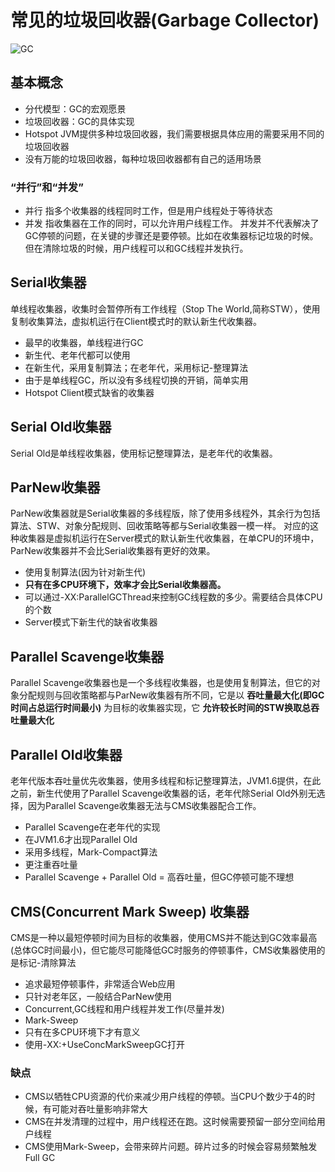 # 常见的垃圾回收器(Garbage Collector)
![GC](/assets/GC算法_em25wp16s.png)

## 基本概念
* 分代模型：GC的宏观愿景
* 垃圾回收器：GC的具体实现
* Hotspot JVM提供多种垃圾回收器，我们需要根据具体应用的需要采用不同的垃圾回收器
* 没有万能的垃圾回收器，每种垃圾回收器都有自己的适用场景

### “并行”和“并发”
* 并行
指多个收集器的线程同时工作，但是用户线程处于等待状态
* 并发
指收集器在工作的同时，可以允许用户线程工作。
并发并不代表解决了GC停顿的问题，在关键的步骤还是要停顿。比如在收集器标记垃圾的时候。但在清除垃圾的时候，用户线程可以和GC线程并发执行。

## Serial收集器
单线程收集器，收集时会暂停所有工作线程（Stop The World,简称STW），使用复制收集算法，虚拟机运行在Client模式时的默认新生代收集器。
* 最早的收集器，单线程进行GC
* 新生代、老年代都可以使用
* 在新生代，采用复制算法；在老年代，采用标记-整理算法
* 由于是单线程GC，所以没有多线程切换的开销，简单实用
* Hotspot Client模式缺省的收集器

## Serial Old收集器
Serial Old是单线程收集器，使用标记整理算法，是老年代的收集器。

## ParNew收集器
ParNew收集器就是Serial收集器的多线程版，除了使用多线程外，其余行为包括算法、STW、对象分配规则、回收策略等都与Serial收集器一模一样。
对应的这种收集器是虚拟机运行在Server模式的默认新生代收集器，在单CPU的环境中，ParNew收集器并不会比Serial收集器有更好的效果。
* 使用复制算法(因为针对新生代)
* **只有在多CPU环境下，效率才会比Serial收集器高。**
* 可以通过-XX:ParallelGCThread来控制GC线程数的多少。需要结合具体CPU的个数
* Server模式下新生代的缺省收集器

## Parallel Scavenge收集器
Parallel Scavenge收集器也是一个多线程收集器，也是使用复制算法，但它的对象分配规则与回收策略都与ParNew收集器有所不同，它是以 **吞吐量最大化(即GC时间占总运行时间最小)** 为目标的收集器实现，它 **允许较长时间的STW换取总吞吐量最大化**

## Parallel Old收集器
老年代版本吞吐量优先收集器，使用多线程和标记整理算法，JVM1.6提供，在此之前，新生代使用了Parallel Scavenge收集器的话，老年代除Serial Old外别无选择，因为Parallel Scavenge收集器无法与CMS收集器配合工作。
* Parallel Scavenge在老年代的实现
* 在JVM1.6才出现Parallel Old
* 采用多线程，Mark-Compact算法
* 更注重吞吐量
* Parallel Scavenge + Parallel Old = 高吞吐量，但GC停顿可能不理想

## CMS(Concurrent Mark Sweep) 收集器
CMS是一种以最短停顿时间为目标的收集器，使用CMS并不能达到GC效率最高(总体GC时间最小)，但它能尽可能降低GC时服务的停顿事件，CMS收集器使用的是标记-清除算法
* 追求最短停顿事件，非常适合Web应用
* 只针对老年区，一般结合ParNew使用
* Concurrent,GC线程和用户线程并发工作(尽量并发)
* Mark-Sweep
* 只有在多CPU环境下才有意义
* 使用-XX:+UseConcMarkSweepGC打开

### 缺点
* CMS以牺牲CPU资源的代价来减少用户线程的停顿。当CPU个数少于4的时候，有可能对吞吐量影响非常大
* CMS在并发清理的过程中，用户线程还在跑。这时候需要预留一部分空间给用户线程
* CMS使用Mark-Sweep，会带来碎片问题。碎片过多的时候会容易频繁触发Full GC